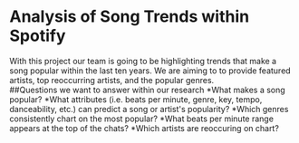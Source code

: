 # Analysis of Song Trends within Spotify
With this project  our team is going to be highlighting trends that make a song popular within the last ten years. We are aiming to to provide featured artists, top reoccurring artists, and the popular genres.  
##Questions we want to answer within our research
*What makes a song popular? 
*What attributes (i.e. beats per minute, genre, key, tempo, danceability, etc.) can predict a song or artist's popularity?
*Which genres consistently chart on the most popular?
*What beats per minute range appears at the top of the chats?
*Which artists are reoccuring on chart?
